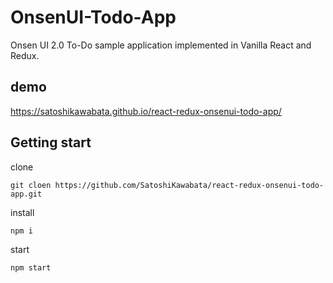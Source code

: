 # OnsenUI-Todo-App
Onsen UI 2.0 To-Do sample application implemented in Vanilla React and Redux.

## demo
https://satoshikawabata.github.io/react-redux-onsenui-todo-app/

## Getting start
clone
```
git cloen https://github.com/SatoshiKawabata/react-redux-onsenui-todo-app.git
```

install
```
npm i
```

start
```
npm start
```
